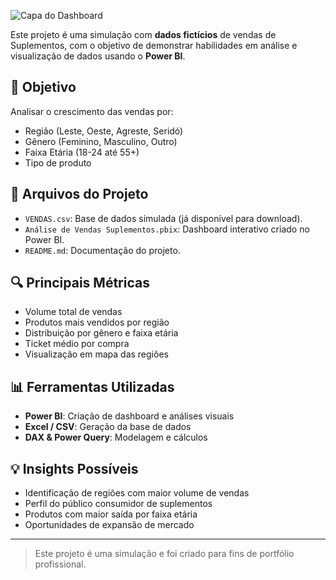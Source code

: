 ![Capa do Dashboard](/Users/hellenmendes/Desktop/capa_DASH.png)

Este projeto é uma simulação com **dados fictícios** de vendas de Suplementos, com o objetivo de demonstrar habilidades em análise e visualização de dados usando o **Power BI**.

## 🎯 Objetivo

Analisar o crescimento das vendas por:
- Região (Leste, Oeste, Agreste, Seridó)
- Gênero (Feminino, Masculino, Outro)
- Faixa Etária (18-24 até 55+)
- Tipo de produto

## 📁 Arquivos do Projeto

- `VENDAS.csv`: Base de dados simulada (já disponível para download).
- `Análise de Vendas Suplementos.pbix`: Dashboard interativo criado no Power BI.
- `README.md`: Documentação do projeto.

## 🔍 Principais Métricas

- Volume total de vendas
- Produtos mais vendidos por região
- Distribuição por gênero e faixa etária
- Ticket médio por compra
- Visualização em mapa das regiões

## 📊 Ferramentas Utilizadas

- **Power BI**: Criação de dashboard e análises visuais
- **Excel / CSV**: Geração da base de dados
- **DAX & Power Query**: Modelagem e cálculos

## 💡 Insights Possíveis

- Identificação de regiões com maior volume de vendas
- Perfil do público consumidor de suplementos
- Produtos com maior saída por faixa etária
- Oportunidades de expansão de mercado

---

> Este projeto é uma simulação e foi criado para fins de portfólio profissional.
